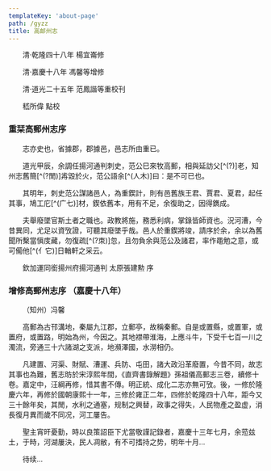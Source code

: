 ```yaml
---
templateKey: 'about-page'
path: /gyzz
title: 高邮州志
---
```


&emsp;&emsp;清·乾隆四十八年 楊宜崙修

&emsp;&emsp;清·嘉慶十八年 馮馨等增修

&emsp;&emsp;清·道光二十五年 范鳳諧等重校刊

&emsp;&emsp;嵇所偉 點校

### 重栞高郵州志序
    
&emsp;&emsp;志亦史也，省據郡，郡據邑，邑志所由重已。

&emsp;&emsp;道光甲辰，余調任揚河通判刺史，范公巳來牧高郵，相與延訪父[^(?)]老，知州志舊簡[^(?閒)]歬毀於火，范公語余[^(人木)]曰：是不可已也。

&emsp;&emsp;其明年，刺史范公謀諸邑人，為重鍥計，則有邑舊族王君、賈君、夏君，起任其事，鳩工庀[^(广七)]材，鍥依舊本，用有不足，余復助之，因得鐫成。

&emsp;&emsp;夫舉廢墜官斯土者之職也。政教將施，務悉利病，掌錄皆師資也。況河漕，今昔異同，尤足以資攷證，可聽其廢墜乎哉。邑人於重鍥將竣，請序於余，余以為舊聞所檕當愼庋藏，勿復疏[^(?朿)]忽，且勿負余與范公及諸君，率作黽勉之意，或可僃他[^(亻它)]日輶軒之采云。

&emsp;&emsp;欽加運同銜揚州府揚河通判 太原張建勲 序

### 增修高郵州志序 （嘉慶十八年）

&emsp;&emsp;（知州）冯馨

&emsp;&emsp;高郵為古邗溝地，秦屬九江郡，立郵亭，故稱秦郵。自是或置縣，或置軍，或置府，或置路，明始為州，今因之。其地襟帶淮海，上應斗牛，下受千七百一川之濁流，旁通三十六諸湖之支派，地瀕澤國，水澇相仍。

&emsp;&emsp;凡建置、河渠、財賦、漕運、兵防、屯田，諸大政沿革廢置，今昔不同，故志其事也為難，舊志昉於宋淳熙年間，《直齊書錄解題》孫祖儀高郵志三卷，續修十卷。嘉定中，汪綱再修，惜其書不傳。明正統、成化二志亦無可攷。後，一修於隆慶六年，再修於國朝康熙十一年，三修於雍正二年，四修於乾隆四十八年，距今又三十餘年矣，其閒，水利之通塞，规制之興替，政事之得失，人民物產之盈虚，消長復月異而歲不同况，河工屢告。

&emsp;&emsp;聖主宵旰憂勤，時以良策詔臣下尤當敬謹記錄者，嘉慶十三年七月，余蒞兹土，于時，河湖屢決，民人凋敝，有不可搘持之势，明年十月...

&emsp;&emsp;待续...